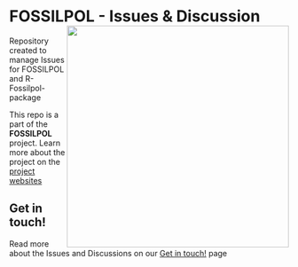 # FOSSILPOL - Issues & Discussion <img src="https://hope-uib-bio.github.io/FOSSILPOL-website/figures/Logo%20FOSSILPOL%20big%20-%20600ppi.png" align="right" width="400" />
Repository created to manage Issues for FOSSILPOL and R-Fossilpol-package

This repo is a part of the **FOSSILPOL** project. Learn more about the project on the [project websites](https://hope-uib-bio.github.io/FOSSILPOL-website/)

## Get in touch!
Read more about the Issues and Discussions on our [Get in touch!](https://hope-uib-bio.github.io/FOSSILPOL-website/get_in_touch.html) page
